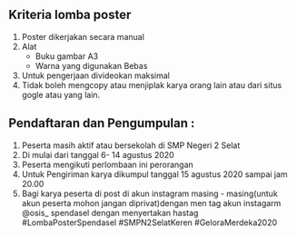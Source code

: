 ## Kriteria lomba poster
1. Poster dikerjakan secara manual
2. Alat
    - Buku gambar A3
    - Warna yang digunakan Bebas
3. Untuk pengerjaan divideokan maksimal
4. Tidak boleh mengcopy atau menjiplak karya orang lain atau dari situs gogle atau yang lain.

## Pendaftaran dan Pengumpulan :
1. Peserta masih aktif atau bersekolah di SMP Negeri 2 Selat
2. Di mulai dari tanggal 6- 14 agustus 2020
3. Peserta mengikuti perlombaan ini perorangan
4. Untuk Pengiriman karya dikumpul tanggal 15 agustus 2020 sampai jam 20.00
5. Bagi karya peserta di post di akun instagram masing - masing(untuk akun peserta mohon jangan diprivat)dengan men tag akun instagarm @osis_ spendasel dengan menyertakan hastag
#LombaPosterSpendasel #SMPN2SelatKeren
#GeloraMerdeka2020
